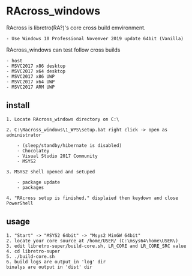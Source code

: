RAcross_windows
===============

RAcross is libretro(RA?)'s core cross build emvironment.

	- Use Windows 10 Professional Novemver 2019 update 64bit (Vanilla)

RAcross_windows can test follow cross builds

	- host
	- MSVC2017 x86 desktop
	- MSVC2017 x64 desktop
	- MSVC2017 x86 UWP
	- MSVC2017 x64 UWP
	- MSVC2017 ARM UWP

install
-------

	1. Locate RAcross_windows directory on C:\

	2. C:\Racross_windows\1_WPS\setup.bat right click -> open as administrator

		- (sleep/standby/hibernate is disabled)
		- Chocolatey
		- Visual Studio 2017 Community
		- MSYS2

	3. MSYS2 shell opened and setuped

		- package update
		- packages

	4. "RAcross setup is finished." displaied then keydown and close PowerShell

usage
-----

	1. "Start" -> "MSYS2 64bit" -> "Msys2 MinGW 64bit"
	2. locate your core source at /home/USER/ (C:\msys64\home\USER\)
	3. edit libretro-super/build-core.sh, LR_CORE and LR_CORE_SRC value
	4. cd libretro-super
	5. ./build-core.sh
	6. build logs are output in 'log' dir  
	binalys are output in 'dist' dir

